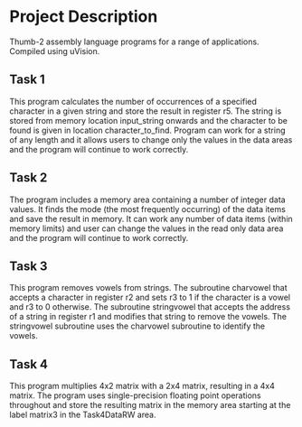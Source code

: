 # Project Description
Thumb-2 assembly language programs for a range of applications. Compiled using uVision.

## Task 1
This program calculates the number of occurrences of a specified character in a given string and store the result in register r5. The string is stored from memory location input_string onwards and the character to be found is given in location character_to_find. Program can work for a string of any length and it allows users to change only the values in the data areas and the program will continue to work correctly.

## Task 2
The program includes a memory area containing a number of integer data values. It finds the mode (the most frequently occurring) of the data items and save the result in memory. It can work any number of data items (within memory limits) and user can change the values in the read only data area and the program will continue to work correctly.

## Task 3
This program removes vowels from strings. The subroutine charvowel that accepts a character in register r2 and sets r3 to 1 if the character is a vowel and r3 to 0 otherwise. The subroutine stringvowel that accepts the address of a string in register r1 and modifies that string to remove the vowels. The stringvowel subroutine uses the charvowel subroutine to identify the vowels. 

## Task 4
This program multiplies 4x2 matrix with a 2x4 matrix, resulting in a 4x4 matrix. The program uses single-precision floating point operations throughout and store the resulting matrix in the memory area starting at the label matrix3 in the Task4DataRW area.